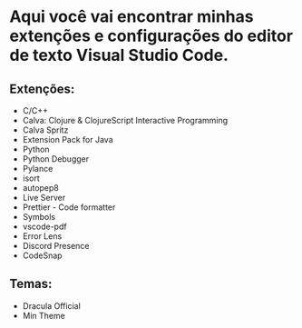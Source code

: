 # Aqui você vai encontrar minhas extenções e configurações do editor de texto Visual Studio Code.
## Extenções:
- C/C++
- Calva: Clojure & ClojureScript Interactive Programming
- Calva Spritz
- Extension Pack for Java
- Python
- Python Debugger
- Pylance
- isort
- autopep8
- Live Server
- Prettier - Code formatter
- Symbols
- vscode-pdf
- Error Lens
- Discord Presence
- CodeSnap
## Temas:
- Dracula Official
- Min Theme
